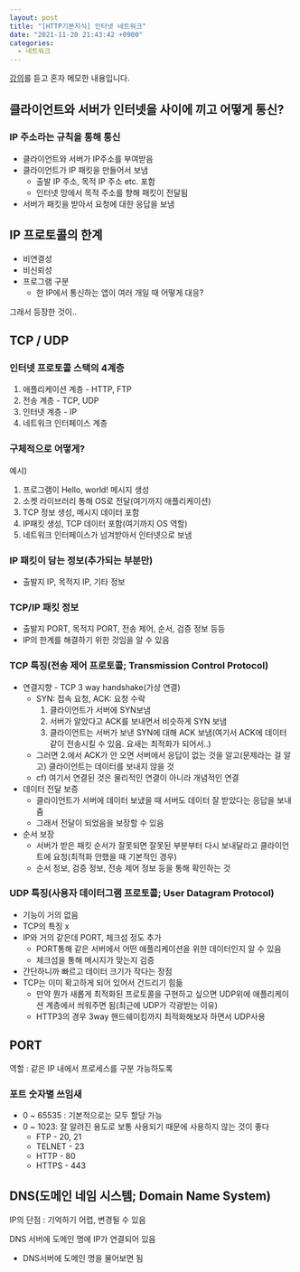 ```yaml
---
layout: post
title: "[HTTP기본지식] 인터넷 네트워크"
date: "2021-11-20 21:43:42 +0900"
categories:
  - 네트워크
---
```

[강의](https://www.inflearn.com/course/http-%EC%9B%B9-%EB%84%A4%ED%8A%B8%EC%9B%8C%ED%81%AC)를 듣고 혼자 메모한 내용입니다.
 


## 클라이언트와 서버가 인터넷을 사이에 끼고 어떻게 통신?


### IP 주소라는 규칙을 통해 통신


- 클라이언트와 서버가 IP주소를 부여받음
- 클라이언트가 IP 패킷을 만들어서 보냄
	- 출발 IP 주소, 목적 IP 주소 etc. 포함
	- 인터넷 망에서 목적 주소를 향해 패킷이 전달됨
- 서버가 패킷을 받아서 요청에 대한 응답을 보냄


## IP 프로토콜의 한계


- 비연결성
- 비신뢰성
- 프로그램 구분
	- 한 IP에서 통신하는 앱이 여러 개일 때 어떻게 대응?


그래서 등장한 것이..


## TCP / UDP


### 인터넷 프로토콜 스택의 4계층


1. 애플리케이션 계층 \- HTTP, FTP
2. 전송 계층 \- TCP, UDP
3. 인터넷 계층 \- IP
4. 네트워크 인터페이스 계층


### 구체적으로 어떻게?


예시)


1. 프로그램이 Hello, world! 메시지 생성
2. 소켓 라이브러리 통해 OS로 전달(여기까지 애플리케이션)
3. TCP 정보 생성, 메시지 데이터 포함
4. IP패킷 생성, TCP 데이터 포함(여기까지 OS 역할)
5. 네트워크 인터페이스가 넘겨받아서 인터넷으로 보냄


### IP 패킷이 담는 정보(추가되는 부분만)


- 출발지 IP, 목적지 IP, 기타 정보


### TCP/IP 패킷 정보


- 출발지 PORT, 목적지 PORT, 전송 제어, 순서, 검증 정보 등등
- IP의 한계를 해결하기 위한 것임을 알 수 있음


### TCP 특징(전송 제어 프로토콜; Transmission Control Protocol)


- 연결지향 \- TCP 3 way handshake(가상 연결)
	- SYN: 접속 요청, ACK: 요청 수락
		1. 클라이언트가 서버에 SYN보냄
		2. 서버가 알았다고 ACK를 보내면서 비슷하게 SYN 보냄
		3. 클라이언트는 서버가 보낸 SYN에 대해 ACK
		 보냄(여기서 ACK에 데이터 같이 전송시킬 수 있음.
		 요새는 최적화가 되어서..)
	- 그러면 2\.에서 ACK가 안 오면 서버에서 응답이 없는 것을
	 알고(문제라는 걸 알고) 클라이언트는 데이터를 보내지
	 않을 것
	- cf) 여기서 연결된 것은 물리적인 연결이 아니라 개념적인
	 연결
- 데이터 전달 보증
	- 클라이언트가 서버에 데이터 보냈을 때 서버도 데이터 잘
	 받았다는 응답을 보내줌
	- 그래서 전달이 되었음을 보장할 수 있음
- 순서 보장
	- 서버가 받은 패킷 순서가 잘못되면 잘못된 부분부터 다시
	 보내달라고 클라이언트에 요청(최적화 안했을 때 기본적인
	 경우)
	- 순서 정보, 검증 정보, 전송 제어 정보 등을 통해
	 확인하는 것


### UDP 특징(사용자 데이터그램 프로토콜; User Datagram Protocol)


- 기능이 거의 없음
- TCP의 특징 x
- IP와 거의 같은데 PORT, 체크섬 정도 추가
	- PORT통해 같은 서버에서 어떤 애플리케이션을 위한
	 데이터인지 알 수 있음
	- 체크섬을 통해 메시지가 맞는지 검증
- 간단하니까 빠르고 데이터 크기가 작다는 장점
- TCP는 이미 확고하게 되어 있어서 건드리기 힘듦
	- 만약 뭔가 새롭게 최적화된 프로토콜을 구현하고 싶으면
	 UDP위에 애플리케이션 계층에서 씌워주면 됨(최근에 UDP가
	 각광받는 이유)
	- HTTP3의 경우 3way 핸드쉐이킹까지 최적화해보자 하면서
	 UDP사용


## PORT


역할 : 같은 IP 내에서 프로세스를 구분 가능하도록


### 포트 숫자별 쓰임새


- 0 \~ 65535 : 기본적으로는 모두 할당 가능
- 0 \~ 1023: 잘 알려진 용도로 보통 사용되기 때문에 사용하지
 않는 것이 좋다
	- FTP \- 20, 21
	- TELNET \- 23
	- HTTP \- 80
	- HTTPS \- 443


## DNS(도메인 네임 시스템; Domain Name System)


IP의 단점 : 기억하기 어렵, 변경될 수 있음


DNS 서버에 도메인 명에 IP가 연결되어 있음


- DNS서버에 도메인 명을 물어보면 됨
